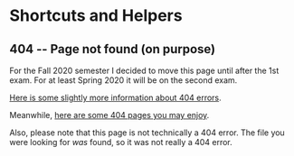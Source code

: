 # Shortcuts and Helpers

## 404 -- Page not found (on purpose)

For the Fall 2020 semester I decided to move this page until after the 1st exam.  For at least Spring 2020 it will be on the second exam.

[Here is some slightly more information about 404 errors](https://blog.thomasnet.com/industrial-website-404-error).

Meanwhile, [here are some 404 pages you may enjoy](https://blog.hubspot.com/blog/tabid/6307/bid/33766/10-clever-website-error-messages-from-creative-companies.aspx).

Also, please note that this page is not technically a 404 error.  The file you were looking for *was* found, so it was not really a 404 error.